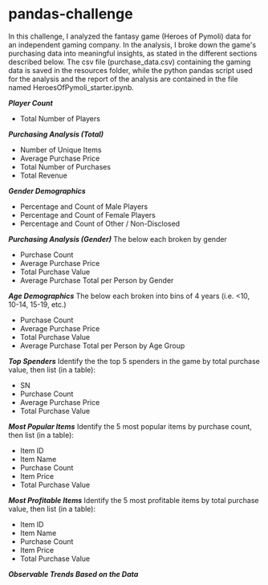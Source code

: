# pandas-challenge

In this challenge, I analyzed the fantasy game (Heroes of Pymoli) data for an independent gaming company. In the analysis, I broke down the game's purchasing data into meaningful insights, as stated in the different sections described below. The csv file (purchase_data.csv) containing the gaming data is saved in the resources folder, while the python pandas script used for the analysis and the report of the analysis are contained in the file named HeroesOfPymoli_starter.ipynb. 

***Player Count***
  - Total Number of Players

***Purchasing Analysis (Total)***
  - Number of Unique Items
  - Average Purchase Price
  - Total Number of Purchases
  - Total Revenue

***Gender Demographics***
  - Percentage and Count of Male Players
  - Percentage and Count of Female Players
  - Percentage and Count of Other / Non-Disclosed

***Purchasing Analysis (Gender)***
The below each broken by gender
  - Purchase Count
  - Average Purchase Price
  - Total Purchase Value
  - Average Purchase Total per Person by Gender

***Age Demographics***
The below each broken into bins of 4 years (i.e. <10, 10-14, 15-19, etc.)
  - Purchase Count
  - Average Purchase Price
  - Total Purchase Value
  - Average Purchase Total per Person by Age Group

***Top Spenders***
Identify the the top 5 spenders in the game by total purchase value, then list (in a table):
  - SN
  - Purchase Count
  - Average Purchase Price
  - Total Purchase Value

***Most Popular Items***
Identify the 5 most popular items by purchase count, then list (in a table):
  - Item ID
  - Item Name
  - Purchase Count
  - Item Price
  - Total Purchase Value

***Most Profitable Items***
Identify the 5 most profitable items by total purchase value, then list (in a table):
  - Item ID
  - Item Name
  - Purchase Count
  - Item Price
  - Total Purchase Value
  
***Observable Trends Based on the Data***

